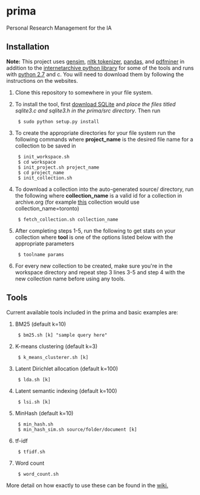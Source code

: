 # prima
Personal Research Management for the IA

## Installation
**Note:** This project uses [gensim](https://radimrehurek.com/gensim/install.html), [nltk tokenizer](http://www.nltk.org/install.html), [pandas](https://pypi.python.org/pypi/pandas/#downloads), and [pdfminer](https://pypi.python.org/pypi/pdfminer/) in addition to the [internetarchive python library](https://internetarchive.readthedocs.io/en/latest/installation.html) for some of the tools and runs with [python 2.7](https://www.python.org/downloads/) and c. You will need to download them by following the instructions on the websites.  


1. Clone this repository to somewhere in your file system.
2. To install the tool, first [download SQLite](https://sqlite.org/download.html) and _place the files titled sqlite3.c and sqlite3.h in the prima/src directory_. Then run

        $ sudo python setup.py install
3. To create the appropriate directories for your file system run the following commands where **project_name** is the desired file name for a collection to be saved in

        $ init_workspace.sh
        $ cd workspace
        $ init_project.sh project_name
        $ cd project_name
        $ init_collection.sh
4. To download a collection into the auto-generated source/ directory, run the following where **collection_name** is a valid id for a collection in archive.org (for example [this](https://archive.org/details/toronto) collection would use collection_name=toronto)

        $ fetch_collection.sh collection_name 

5. After completing steps 1-5, run the following to get stats on your collection where **tool** is one of the options listed below with the appropriate parameters

        $ toolname params
6. For every new collection to be created, make sure you're in the workspace directory and repeat step 3 lines 3-5 and step 4 with the new collection name before using any tools.

## Tools
Current available tools included in the prima and basic examples are:
1. BM25 (default k=10)

        $ bm25.sh [k] "sample query here"
2. K-means clustering (default k=3)

        $ k_means_clusterer.sh [k]
3. Latent Dirichlet allocation (default k=100)

        $ lda.sh [k]
4. Latent semantic indexing (default k=100)

        $ lsi.sh [k]
5. MinHash (default k=10)

        $ min_hash.sh
        $ min_hash_sim.sh source/folder/document [k]
6. tf-idf

        $ tfidf.sh
7. Word count

        $ word_count.sh

More detail on how exactly to use these can be found in the [wiki.](https://github.com/U-Alberta/prima/wiki/Tools)
